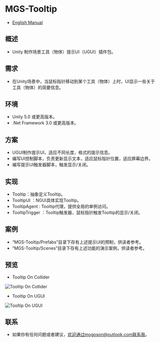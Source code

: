 ﻿# MGS-Tooltip
- [English Manual](./README.md)

## 概述
- Unity 制作场景工具（物体）提示UI（UGUI）插件包。

## 需求
- 在Unity场景中，当鼠标指针移动到某个工具（物体）上时，UI显示一些关于工具（物体）的简要信息。

## 环境
- Unity 5.0 或更高版本。
- .Net Framework 3.0 或更高版本。

## 方案
- UGUI制作提示UI，适应不同长度，格式的提示信息。
- 编写UI控制脚本，负责更新显示文本，适应鼠标指针位置，适应屏幕边界。
- 编写提示UI触发器脚本，触发显示/关闭。

## 实现
- Tooltip：抽象定义Tooltip。
- TooltipUI ：NGUI具体实现Tooltip。
- TooltipAgent : Tooltip代理，提供全局的单例访问。
- TooltipTrigger ：Tooltip触发器，鼠标指针触发Tooltip的显示/关闭。

## 案例
- “MGS-Tooltip/Prefabs”目录下存有上述提示UI的预制，供读者参考。
- “MGS-Tooltip/Scenes”目录下存有上述功能的演示案例，供读者参考。

## 预览
- Tooltip On Collider

![Tooltip On Collider](./Attachments/README_Image/TooltipOnCollider.gif)

- Tooltip On UGUI

![Tooltip On UGUI](./Attachments/README_Image/TooltipOnUGUI.gif)

## 联系
- 如果你有任何问题或者建议，欢迎通过mogoson@outlook.com联系我。
